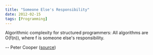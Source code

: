 ```yaml
---
title: "Someone Else's Responsibility"
date: 2012-02-15
tags: [Programming]
---
```


Algorithmic complexity for structured programmers: All algorithms are O(f(n)), where f is someone else's responsibility.

-- Peter Cooper ([source][source])

[source]: https://twitter.com/CodeWisdom/status/169815751463673857

